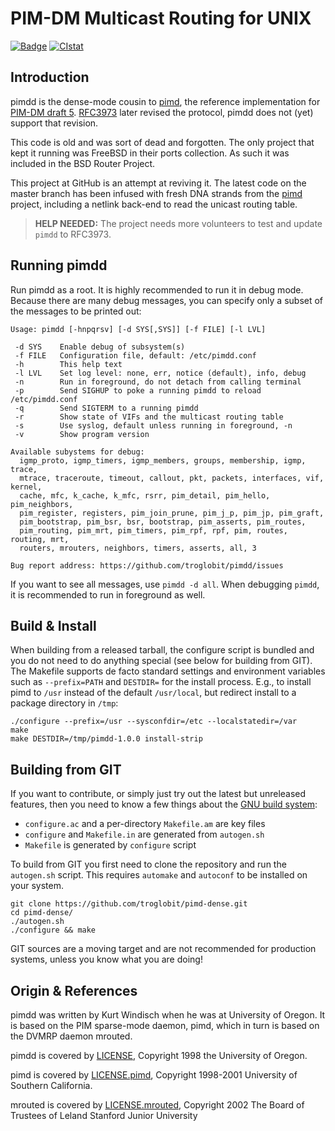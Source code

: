 PIM-DM Multicast Routing for UNIX
=================================
[![Badge][]][License] [![CIstat][]][Travis]

Introduction
------------

pimdd is the dense-mode cousin to [pimd][], the reference implementation
for [PIM-DM draft 5][draft].  [RFC3973][] later revised the protocol,
pimdd does not (yet) support that revision.

This code is old and was sort of dead and forgotten.  The only project
that kept it running was FreeBSD in their ports collection.  As such it
was included in the BSD Router Project.

This project at GitHub is an attempt at reviving it.  The latest code on
the master branch has been infused with fresh DNA strands from the
[pimd][] project, including a netlink back-end to read the unicast
routing table.

> **HELP NEEDED:** The project needs more volunteers to test and update
> `pimdd` to RFC3973.


Running pimdd
-------------

Run pimdd as a root.  It is highly recommended to run it in debug mode.
Because there are many debug messages, you can specify only a subset of
the messages to be printed out:

```
Usage: pimdd [-hnpqrsv] [-d SYS[,SYS]] [-f FILE] [-l LVL]

 -d SYS    Enable debug of subsystem(s)
 -f FILE   Configuration file, default: /etc/pimdd.conf
 -h        This help text
 -l LVL    Set log level: none, err, notice (default), info, debug
 -n        Run in foreground, do not detach from calling terminal
 -p        Send SIGHUP to poke a running pimdd to reload /etc/pimdd.conf
 -q        Send SIGTERM to a running pimdd
 -r        Show state of VIFs and the multicast routing table
 -s        Use syslog, default unless running in foreground, -n
 -v        Show program version

Available subystems for debug:
  igmp_proto, igmp_timers, igmp_members, groups, membership, igmp, trace, 
  mtrace, traceroute, timeout, callout, pkt, packets, interfaces, vif, kernel, 
  cache, mfc, k_cache, k_mfc, rsrr, pim_detail, pim_hello, pim_neighbors, 
  pim_register, registers, pim_join_prune, pim_j_p, pim_jp, pim_graft, 
  pim_bootstrap, pim_bsr, bsr, bootstrap, pim_asserts, pim_routes, 
  pim_routing, pim_mrt, pim_timers, pim_rpf, rpf, pim, routes, routing, mrt, 
  routers, mrouters, neighbors, timers, asserts, all, 3

Bug report address: https://github.com/troglobit/pimdd/issues
```

If you want to see all messages, use `pimdd -d all`.  When debugging
`pimdd`, it is recommended to run in foreground as well.


Build & Install
---------------

When building from a released tarball, the configure script is bundled
and you do not need to do anything special (see below for building from
GIT).  The Makefile supports de facto standard settings and environment
variables such as `--prefix=PATH` and `DESTDIR=` for the install
process.  E.g., to install pimd to `/usr` instead of the default
`/usr/local`, but redirect install to a package directory in `/tmp`:

    ./configure --prefix=/usr --sysconfdir=/etc --localstatedir=/var
	make
    make DESTDIR=/tmp/pimdd-1.0.0 install-strip


Building from GIT
-----------------

If you want to contribute, or simply just try out the latest but
unreleased features, then you need to know a few things about the
[GNU build system][build]:

- `configure.ac` and a per-directory `Makefile.am` are key files
- `configure` and `Makefile.in` are generated from `autogen.sh`
- `Makefile` is generated by `configure` script

To build from GIT you first need to clone the repository and run the
`autogen.sh` script.  This requires `automake` and `autoconf` to be
installed on your system.

    git clone https://github.com/troglobit/pimd-dense.git
    cd pimd-dense/
    ./autogen.sh
    ./configure && make

GIT sources are a moving target and are not recommended for production
systems, unless you know what you are doing!


Origin & References
-------------------

pimdd was written by Kurt Windisch when he was at University of Oregon.
It is based on the PIM sparse-mode daemon, pimd, which in turn is based
on the DVMRP daemon mrouted.

pimdd is covered by [LICENSE](LICENSE), Copyright 1998 the University of
Oregon.

pimd is covered by [LICENSE.pimd](doc/LICENSE.pimd), Copyright 1998-2001
University of Southern California.

mrouted is covered by [LICENSE.mrouted](doc/LICENSE.mrouted), Copyright
2002 The Board of Trustees of Leland Stanford Junior University

[pimd]:    https://github.com/troglobit/pimd
[draft]:   https://tools.ietf.org/html/draft-ietf-idmr-pim-dm-spec-05
[RFC3973]: https://tools.ietf.org/html/rfc3973
[License]: https://en.wikipedia.org/wiki/BSD_licenses
[Badge]:   https://img.shields.io/badge/License-BSD%203--Clause-blue.svg
[Travis]:  https://travis-ci.org/troglobit/pimd-dense
[CIstat]:  https://travis-ci.org/troglobit/pimd-dense.png?branch=master
[build]:   https://autotools.io/
